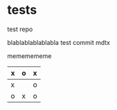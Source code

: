 # tests
test repo

blablablablablabla test commit mdtx

mememememe




|x | o | x|
|---|---|--|
|x| | o|
|o |x | o|
